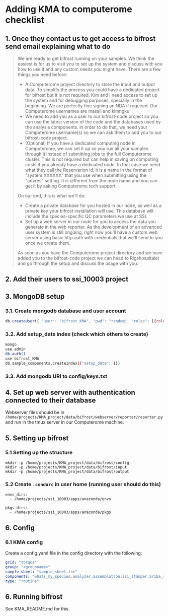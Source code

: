# Adding KMA to computerome checklist

## 1. Once they contact us to get access to bifrost send email explaining what to do

> We are ready to get bifrost running on your samples. We think the easiest is for us to visit you to set up the system and discuss with you how to use it and any custom needs you might have.
> There are a few things you need before:
> - A Computerome project directory to store the input and output data. To simplify the process you could have a dedicated project for bifrost but it is not required. Kim and I need access to set up the system and for debugging purposes, specially in the beginning. We are perfectly fine signing an NDA if required. Our Computerome usernames are masali and kimngku
> - We need to add you as a user to our bifrost-code project so you can use the latest version of the code and the databases used by the analysis components. In order to do that, we need your Computerome username(s) so we can ask them to add you to our bifrost-code project.
> - (Optional) If you have a dedicated computing node in Computerome, we can set it up so you run all your samples through it instead of submitting jobs to the full Computerome cluster. This is not required but can help in saving on computing costs if you already have a dedicated node. In that case we need what they call the Reservarion id, it is a name in the format of "system.XXXXXX" that you use when submitting using the "advres" setting. It is different from the node name and you can get it by asking Computerome tech support.
>
> On our end, this is what we'll do:
> - Create a private database for you hosted in our node, as well as a private key your bifrost installation will use. This database will include the species-specific QC parameters we use at SSI. 
> - Set up a web server in our node for you to access the data you generate in the web reporter. As the development of an advanced user system is still ongoing, right now you'll have a custom web server using basic http auth with credentials that we'll send to you once we create them. 
>
> As soon as you have the Computerome project directory and we have added you to the bifrost-code project we can head to Rigshospitalet and go through the setup and discuss the usage with you.

## 2. Add their users to ssi_10003 project

## 3. MongoDB setup

### 3.1. Create mongodb database and user account

```javascript
db.createUser({ "user": "bifrost_KMA", "pwd": "random", "roles": [{role:"readWrite", db: "bifrost_KMA"}], mechanisms:["SCRAM-SHA-1"]})
```

### 3.2. Add setup_date index (check which others to create)

```bash
mongo
use admin
db.auth()
use bifrost_KMA
db.sample_components.createIndex({"setup_date": 1})
```

### 3.3. Add mongodb URI to config/keys.txt

## 4. Set up web server with authentication connected to their database

Webserver files should be in `/home/projects/KMA_project/data/bifrost/webserver/reporter/reporter.py` and run in the tmux server in our Computerome machine.

## 5. Setting up bifrost

### 5.1 Setting up the structure

```
mkdir -p /home/projects/KMA_project/data/bifrost/config
mkdir -p /home/projects/KMA_project/data/bifrost/input
mkdir -p /home/projects/KMA_project/data/bifrost/output
```

### 5.2 Create `.condarc` in user home (running user should do this)

```
envs_dirs:
  - /home/projects/ssi_10003/apps/anaconda/envs

pkgs_dirs:
  - /home/projects/ssi_10003/apps/anaconda/pkgs
```

## 6. Config

### 6.1 KMA config

Create a config.yaml file in the config directory with the following:

```yaml
grid: "torque"
group: "<groupname>"
sample_sheet: "sample_sheet.tsv"
components: "whats_my_species,analyzer,assemblatron,ssi_stamper,ariba_resfinder,ariba_mlst,ariba_plasmidfinder,ariba_virulencefinder,qcquickie,min_read_check" # available options are in components directory
type: "routine"
```

## 6. Running bifrost

See KMA_README.md for this.
